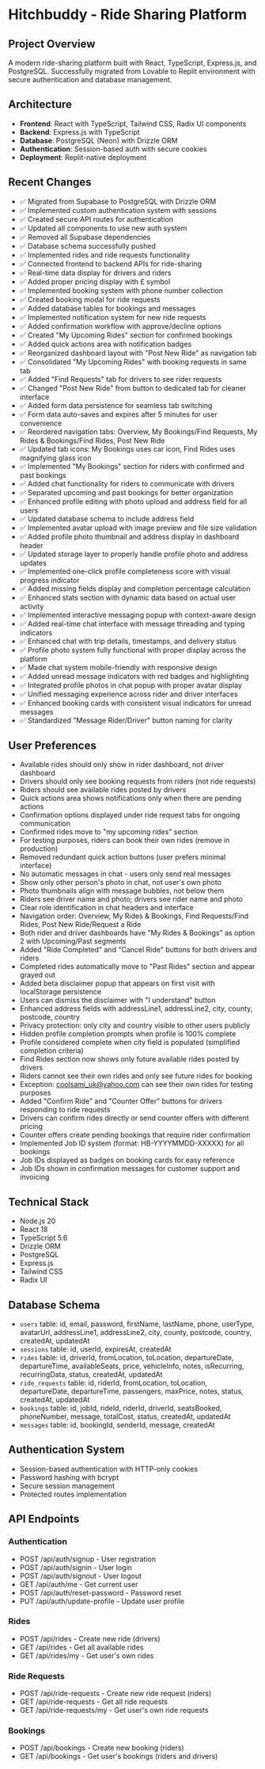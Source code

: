 # Hitchbuddy - Ride Sharing Platform

## Project Overview
A modern ride-sharing platform built with React, TypeScript, Express.js, and PostgreSQL. Successfully migrated from Lovable to Replit environment with secure authentication and database management.

## Architecture
- **Frontend**: React with TypeScript, Tailwind CSS, Radix UI components
- **Backend**: Express.js with TypeScript
- **Database**: PostgreSQL (Neon) with Drizzle ORM
- **Authentication**: Session-based auth with secure cookies
- **Deployment**: Replit-native deployment

## Recent Changes
- ✅ Migrated from Supabase to PostgreSQL with Drizzle ORM
- ✅ Implemented custom authentication system with sessions
- ✅ Created secure API routes for authentication
- ✅ Updated all components to use new auth system
- ✅ Removed all Supabase dependencies
- ✅ Database schema successfully pushed
- ✅ Implemented rides and ride requests functionality
- ✅ Connected frontend to backend APIs for ride-sharing
- ✅ Real-time data display for drivers and riders
- ✅ Added proper pricing display with £ symbol
- ✅ Implemented booking system with phone number collection
- ✅ Created booking modal for ride requests
- ✅ Added database tables for bookings and messages
- ✅ Implemented notification system for new ride requests
- ✅ Added confirmation workflow with approve/decline options
- ✅ Created "My Upcoming Rides" section for confirmed bookings
- ✅ Added quick actions area with notification badges
- ✅ Reorganized dashboard layout with "Post New Ride" as navigation tab
- ✅ Consolidated "My Upcoming Rides" with booking requests in same tab
- ✅ Added "Find Requests" tab for drivers to see rider requests
- ✅ Changed "Post New Ride" from button to dedicated tab for cleaner interface
- ✅ Added form data persistence for seamless tab switching
- ✅ Form data auto-saves and expires after 5 minutes for user convenience
- ✅ Reordered navigation tabs: Overview, My Bookings/Find Requests, My Rides & Bookings/Find Rides, Post New Ride
- ✅ Updated tab icons: My Bookings uses car icon, Find Rides uses magnifying glass icon
- ✅ Implemented "My Bookings" section for riders with confirmed and past bookings
- ✅ Added chat functionality for riders to communicate with drivers
- ✅ Separated upcoming and past bookings for better organization
- ✅ Enhanced profile editing with photo upload and address field for all users
- ✅ Updated database schema to include address field
- ✅ Implemented avatar upload with image preview and file size validation
- ✅ Added profile photo thumbnail and address display in dashboard header
- ✅ Updated storage layer to properly handle profile photo and address updates
- ✅ Implemented one-click profile completeness score with visual progress indicator
- ✅ Added missing fields display and completion percentage calculation
- ✅ Enhanced stats section with dynamic data based on actual user activity
- ✅ Implemented interactive messaging popup with context-aware design
- ✅ Added real-time chat interface with message threading and typing indicators
- ✅ Enhanced chat with trip details, timestamps, and delivery status
- ✅ Profile photo system fully functional with proper display across the platform
- ✅ Made chat system mobile-friendly with responsive design
- ✅ Added unread message indicators with red badges and highlighting
- ✅ Integrated profile photos in chat popup with proper avatar display
- ✅ Unified messaging experience across rider and driver interfaces
- ✅ Enhanced booking cards with consistent visual indicators for unread messages
- ✅ Standardized "Message Rider/Driver" button naming for clarity

## User Preferences
- Available rides should only show in rider dashboard, not driver dashboard
- Drivers should only see booking requests from riders (not ride requests)
- Riders should see available rides posted by drivers
- Quick actions area shows notifications only when there are pending actions
- Confirmation options displayed under ride request tabs for ongoing communication
- Confirmed rides move to "my upcoming rides" section
- For testing purposes, riders can book their own rides (remove in production)
- Removed redundant quick action buttons (user prefers minimal interface)
- No automatic messages in chat - users only send real messages
- Show only other person's photo in chat, not user's own photo
- Photo thumbnails align with message bubbles, not below them
- Riders see driver name and photo; drivers see rider name and photo
- Clear role identification in chat headers and interface
- Navigation order: Overview, My Rides & Bookings, Find Requests/Find Rides, Post New Ride/Request a Ride
- Both rider and driver dashboards have "My Rides & Bookings" as option 2 with Upcoming/Past segments
- Added "Ride Completed" and "Cancel Ride" buttons for both drivers and riders
- Completed rides automatically move to "Past Rides" section and appear grayed out
- Added beta disclaimer popup that appears on first visit with localStorage persistence
- Users can dismiss the disclaimer with "I understand" button
- Enhanced address fields with addressLine1, addressLine2, city, county, postcode, country
- Privacy protection: only city and country visible to other users publicly
- Hidden profile completion prompts when profile is 100% complete
- Profile considered complete when city field is populated (simplified completion criteria)
- Find Rides section now shows only future available rides posted by drivers
- Riders cannot see their own rides and only see future rides for booking
- Exception: coolsami_uk@yahoo.com can see their own rides for testing purposes
- Added "Confirm Ride" and "Counter Offer" buttons for drivers responding to ride requests
- Drivers can confirm rides directly or send counter offers with different pricing
- Counter offers create pending bookings that require rider confirmation
- Implemented Job ID system (format: HB-YYYYMMDD-XXXXX) for all bookings
- Job IDs displayed as badges on booking cards for easy reference
- Job IDs shown in confirmation messages for customer support and invoicing

## Technical Stack
- Node.js 20
- React 18
- TypeScript 5.6
- Drizzle ORM
- PostgreSQL
- Express.js
- Tailwind CSS
- Radix UI

## Database Schema
- `users` table: id, email, password, firstName, lastName, phone, userType, avatarUrl, addressLine1, addressLine2, city, county, postcode, country, createdAt, updatedAt
- `sessions` table: id, userId, expiresAt, createdAt
- `rides` table: id, driverId, fromLocation, toLocation, departureDate, departureTime, availableSeats, price, vehicleInfo, notes, isRecurring, recurringData, status, createdAt, updatedAt
- `ride_requests` table: id, riderId, fromLocation, toLocation, departureDate, departureTime, passengers, maxPrice, notes, status, createdAt, updatedAt
- `bookings` table: id, jobId, rideId, riderId, driverId, seatsBooked, phoneNumber, message, totalCost, status, createdAt, updatedAt
- `messages` table: id, bookingId, senderId, message, createdAt

## Authentication System
- Session-based authentication with HTTP-only cookies
- Password hashing with bcrypt
- Secure session management
- Protected routes implementation

## API Endpoints
### Authentication
- POST /api/auth/signup - User registration
- POST /api/auth/signin - User login
- POST /api/auth/signout - User logout
- GET /api/auth/me - Get current user
- POST /api/auth/reset-password - Password reset
- PUT /api/auth/update-profile - Update user profile

### Rides
- POST /api/rides - Create new ride (drivers)
- GET /api/rides - Get all available rides
- GET /api/rides/my - Get user's own rides

### Ride Requests
- POST /api/ride-requests - Create new ride request (riders)
- GET /api/ride-requests - Get all ride requests
- GET /api/ride-requests/my - Get user's own ride requests

### Bookings
- POST /api/bookings - Create new booking (riders)
- GET /api/bookings - Get user's bookings (riders and drivers)